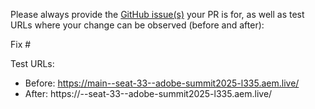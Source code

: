 Please always provide the [GitHub issue(s)](../issues) your PR is for, as well as test URLs where your change can be observed (before and after):

Fix #<gh-issue-id>

Test URLs:
- Before: https://main--seat-33--adobe-summit2025-l335.aem.live/
- After: https://<branch>--seat-33--adobe-summit2025-l335.aem.live/
